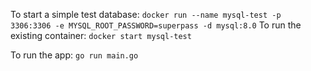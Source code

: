 To start a simple test database: `docker run --name mysql-test -p 3306:3306 -e MYSQL_ROOT_PASSWORD=superpass -d mysql:8.0`
To run the existing container: `docker start mysql-test`

To run the app: `go run main.go`